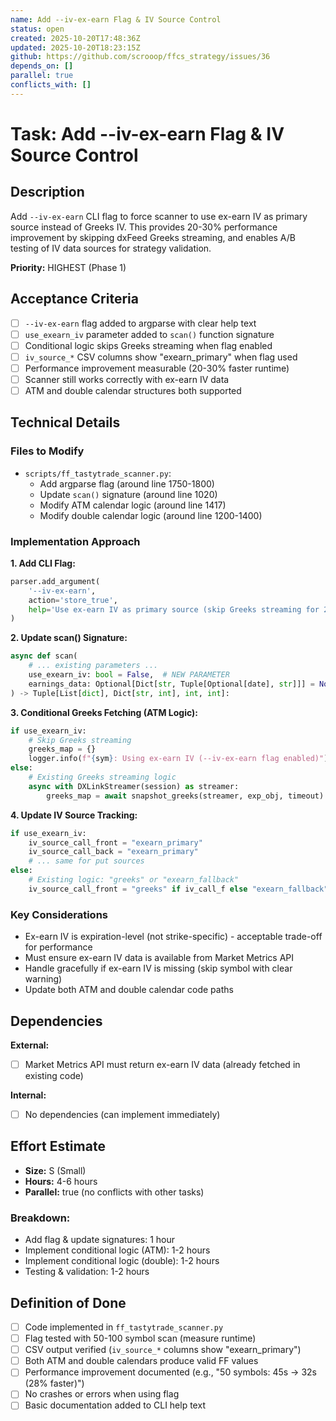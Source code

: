 ```yaml
---
name: Add --iv-ex-earn Flag & IV Source Control
status: open
created: 2025-10-20T17:48:36Z
updated: 2025-10-20T18:23:15Z
github: https://github.com/scrooop/ffcs_strategy/issues/36
depends_on: []
parallel: true
conflicts_with: []
---
```


# Task: Add --iv-ex-earn Flag & IV Source Control

## Description

Add `--iv-ex-earn` CLI flag to force scanner to use ex-earn IV as primary source instead of Greeks IV. This provides 20-30% performance improvement by skipping dxFeed Greeks streaming, and enables A/B testing of IV data sources for strategy validation.

**Priority:** HIGHEST (Phase 1)

## Acceptance Criteria

- [ ] `--iv-ex-earn` flag added to argparse with clear help text
- [ ] `use_exearn_iv` parameter added to `scan()` function signature
- [ ] Conditional logic skips Greeks streaming when flag enabled
- [ ] `iv_source_*` CSV columns show "exearn_primary" when flag used
- [ ] Performance improvement measurable (20-30% faster runtime)
- [ ] Scanner still works correctly with ex-earn IV data
- [ ] ATM and double calendar structures both supported

## Technical Details

### Files to Modify
- `scripts/ff_tastytrade_scanner.py`:
  - Add argparse flag (around line 1750-1800)
  - Update `scan()` signature (around line 1020)
  - Modify ATM calendar logic (around line 1417)
  - Modify double calendar logic (around line 1200-1400)

### Implementation Approach

**1. Add CLI Flag:**
```python
parser.add_argument(
    '--iv-ex-earn',
    action='store_true',
    help='Use ex-earn IV as primary source (skip Greeks streaming for 20-30%% performance gain)'
)
```

**2. Update scan() Signature:**
```python
async def scan(
    # ... existing parameters ...
    use_exearn_iv: bool = False,  # NEW PARAMETER
    earnings_data: Optional[Dict[str, Tuple[Optional[date], str]]] = None
) -> Tuple[List[dict], Dict[str, int], int, int]:
```

**3. Conditional Greeks Fetching (ATM Logic):**
```python
if use_exearn_iv:
    # Skip Greeks streaming
    greeks_map = {}
    logger.info(f"{sym}: Using ex-earn IV (--iv-ex-earn flag enabled)")
else:
    # Existing Greeks streaming logic
    async with DXLinkStreamer(session) as streamer:
        greeks_map = await snapshot_greeks(streamer, exp_obj, timeout)
```

**4. Update IV Source Tracking:**
```python
if use_exearn_iv:
    iv_source_call_front = "exearn_primary"
    iv_source_call_back = "exearn_primary"
    # ... same for put sources
else:
    # Existing logic: "greeks" or "exearn_fallback"
    iv_source_call_front = "greeks" if iv_call_f else "exearn_fallback"
```

### Key Considerations
- Ex-earn IV is expiration-level (not strike-specific) - acceptable trade-off for performance
- Must ensure ex-earn IV data is available from Market Metrics API
- Handle gracefully if ex-earn IV is missing (skip symbol with clear warning)
- Update both ATM and double calendar code paths

## Dependencies

**External:**
- [ ] Market Metrics API must return ex-earn IV data (already fetched in existing code)

**Internal:**
- [ ] No dependencies (can implement immediately)

## Effort Estimate

- **Size:** S (Small)
- **Hours:** 4-6 hours
- **Parallel:** true (no conflicts with other tasks)

### Breakdown:
- Add flag & update signatures: 1 hour
- Implement conditional logic (ATM): 1-2 hours
- Implement conditional logic (double): 1-2 hours
- Testing & validation: 1-2 hours

## Definition of Done

- [ ] Code implemented in `ff_tastytrade_scanner.py`
- [ ] Flag tested with 50-100 symbol scan (measure runtime)
- [ ] CSV output verified (`iv_source_*` columns show "exearn_primary")
- [ ] Both ATM and double calendars produce valid FF values
- [ ] Performance improvement documented (e.g., "50 symbols: 45s → 32s (28% faster)")
- [ ] No crashes or errors when using flag
- [ ] Basic documentation added to CLI help text
